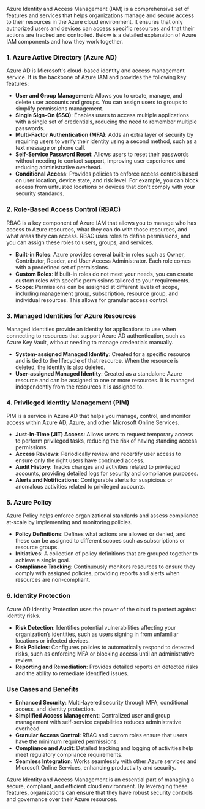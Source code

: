 Azure Identity and Access Management (IAM) is a comprehensive set of features and services that helps organizations manage and secure access to their resources in the Azure cloud environment. It ensures that only authorized users and devices can access specific resources and that their actions are tracked and controlled. Below is a detailed explanation of Azure IAM components and how they work together.

### 1. **Azure Active Directory (Azure AD)**
Azure AD is Microsoft's cloud-based identity and access management service. It is the backbone of Azure IAM and provides the following key features:

- **User and Group Management**: Allows you to create, manage, and delete user accounts and groups. You can assign users to groups to simplify permissions management.
- **Single Sign-On (SSO)**: Enables users to access multiple applications with a single set of credentials, reducing the need to remember multiple passwords.
- **Multi-Factor Authentication (MFA)**: Adds an extra layer of security by requiring users to verify their identity using a second method, such as a text message or phone call.
- **Self-Service Password Reset**: Allows users to reset their passwords without needing to contact support, improving user experience and reducing administrative overhead.
- **Conditional Access**: Provides policies to enforce access controls based on user location, device state, and risk level. For example, you can block access from untrusted locations or devices that don’t comply with your security standards.

### 2. **Role-Based Access Control (RBAC)**
RBAC is a key component of Azure IAM that allows you to manage who has access to Azure resources, what they can do with those resources, and what areas they can access. RBAC uses roles to define permissions, and you can assign these roles to users, groups, and services.

- **Built-in Roles**: Azure provides several built-in roles such as Owner, Contributor, Reader, and User Access Administrator. Each role comes with a predefined set of permissions.
- **Custom Roles**: If built-in roles do not meet your needs, you can create custom roles with specific permissions tailored to your requirements.
- **Scope**: Permissions can be assigned at different levels of scope, including management group, subscription, resource group, and individual resources. This allows for granular access control.

### 3. **Managed Identities for Azure Resources**
Managed identities provide an identity for applications to use when connecting to resources that support Azure AD authentication, such as Azure Key Vault, without needing to manage credentials manually.

- **System-assigned Managed Identity**: Created for a specific resource and is tied to the lifecycle of that resource. When the resource is deleted, the identity is also deleted.
- **User-assigned Managed Identity**: Created as a standalone Azure resource and can be assigned to one or more resources. It is managed independently from the resources it is assigned to.

### 4. **Privileged Identity Management (PIM)**
PIM is a service in Azure AD that helps you manage, control, and monitor access within Azure AD, Azure, and other Microsoft Online Services.

- **Just-In-Time (JIT) Access**: Allows users to request temporary access to perform privileged tasks, reducing the risk of having standing access permissions.
- **Access Reviews**: Periodically review and recertify user access to ensure only the right users have continued access.
- **Audit History**: Tracks changes and activities related to privileged accounts, providing detailed logs for security and compliance purposes.
- **Alerts and Notifications**: Configurable alerts for suspicious or anomalous activities related to privileged accounts.

### 5. **Azure Policy**
Azure Policy helps enforce organizational standards and assess compliance at-scale by implementing and monitoring policies.

- **Policy Definitions**: Defines what actions are allowed or denied, and these can be assigned to different scopes such as subscriptions or resource groups.
- **Initiatives**: A collection of policy definitions that are grouped together to achieve a single goal.
- **Compliance Tracking**: Continuously monitors resources to ensure they comply with assigned policies, providing reports and alerts when resources are non-compliant.

### 6. **Identity Protection**
Azure AD Identity Protection uses the power of the cloud to protect against identity risks.

- **Risk Detection**: Identifies potential vulnerabilities affecting your organization’s identities, such as users signing in from unfamiliar locations or infected devices.
- **Risk Policies**: Configures policies to automatically respond to detected risks, such as enforcing MFA or blocking access until an administrative review.
- **Reporting and Remediation**: Provides detailed reports on detected risks and the ability to remediate identified issues.

### Use Cases and Benefits
- **Enhanced Security**: Multi-layered security through MFA, conditional access, and identity protection.
- **Simplified Access Management**: Centralized user and group management with self-service capabilities reduces administrative overhead.
- **Granular Access Control**: RBAC and custom roles ensure that users have the minimum required permissions.
- **Compliance and Audit**: Detailed tracking and logging of activities help meet regulatory compliance requirements.
- **Seamless Integration**: Works seamlessly with other Azure services and Microsoft Online Services, enhancing productivity and security.

Azure Identity and Access Management is an essential part of managing a secure, compliant, and efficient cloud environment. By leveraging these features, organizations can ensure that they have robust security controls and governance over their Azure resources.
